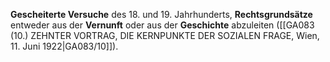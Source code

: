 
**Gescheiterte Versuche** des 18. und 19. Jahrhunderts, **Rechtsgrundsätze** entweder aus der **Vernunft** oder aus der **Geschichte** abzuleiten ([[GA083 (10.) ZEHNTER VORTRAG, DIE KERNPUNKTE DER SOZIALEN FRAGE, Wien, 11. Juni 1922|GA083/10]]).
